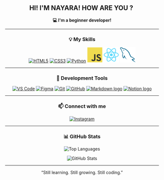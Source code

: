<div align="center">
  <h2>
    HI! I'M NAYARA! HOW ARE YOU ?
    <img src="" alt="" width="40"/>
  </h2>
</div>

<p align="center">
  <b>💻 I'm a beginner developer!</b>
</p>

---

<h3 align="center">💡 My Skills</h3>

<p align="center">
  <a href="https://developer.mozilla.org/en-US/docs/Web/HTML"><img src="https://skillicons.dev/icons?i=html" title="HTML5"/></a>
  <a href="https://developer.mozilla.org/en-US/docs/Web/CSS"><img src="https://skillicons.dev/icons?i=css" title="CSS3"/></a>
  <a href="https://www.python.org/"><img src="https://skillicons.dev/icons?i=python" title="Python"/></a>
  <img src="https://raw.githubusercontent.com/devicons/devicon/master/icons/javascript/javascript-original.svg" alt="JavaScript logo" width="50" height="50"/>
  <img src="https://raw.githubusercontent.com/devicons/devicon/master/icons/react/react-original.svg" alt="React logo" width="50" height="50"/>
  <img src="https://raw.githubusercontent.com/devicons/devicon/master/icons/mysql/mysql-original.svg" alt="MySQL logo" width="50" height="50"/>

</p>




---

<h3 align="center">🧰 Development Tools</h3>

<p align="center">
  <a href="#"><img src="https://skillicons.dev/icons?i=vscode" title="VS Code"/></a>
  <a href="#"><img src="https://skillicons.dev/icons?i=figma" title="Figma"/></a>
  <a href="#"><img src="https://skillicons.dev/icons?i=git" title="Git"/></a>
  <a href="#"><img src="https://skillicons.dev/icons?i=github" title="GitHub"/></a>
  <a href="#"> <img src="https://skillicons.dev/icons?i=markdown" title="Markdown logo"/></a>
  <a href="#"> <img src="https://skillicons.dev/icons?i=notion" title="Notion logo"/></a>
</p>

---

<h3 align="center">📫 Connect with me</h3>

<p align="center">
  <a href="https://www.instagram.com/nara.pereira_">
    <img src="https://img.shields.io/badge/Instagram-E4405F?style=for-the-badge&logo=instagram&logoColor=white" alt="Instagram"/>
  </a>
 

---

<h3 align="center">📊 GitHub Stats</h3>

<p align="center">
  <img src="https://github-readme-stats.vercel.app/api/top-langs/?username=NaraEmelly&layout=compact&theme=tokyonight" alt="Top Languages"/>
</p>

<p align="center">
  <img src="https://github-readme-stats.vercel.app/api?username=NaraEmelly&show_icons=true&theme=tokyonight" alt="GitHub Stats"/>
</p>

---

<p align="center"> “Still learning. Still growing. Still coding.” </p>
